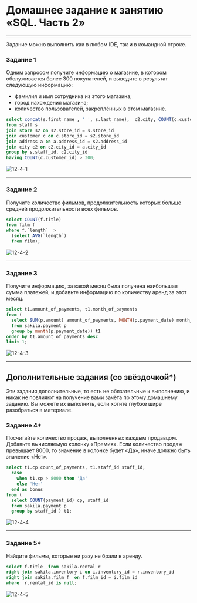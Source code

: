 # Домашнее задание к занятию «SQL. Часть 2»

---

Задание можно выполнить как в любом IDE, так и в командной строке.

### Задание 1

Одним запросом получите информацию о магазине, в котором обслуживается более 300 покупателей, и выведите в результат следующую информацию: 
- фамилия и имя сотрудника из этого магазина;
- город нахождения магазина;
- количество пользователей, закреплённых в этом магазине.

```sql
select concat(s.first_name , ' ', s.last_name),  c2.city, COUNT(c.customer_id) 
from staff s
join store s2 on s2.store_id = s.store_id 
join customer c on c.store_id = s2.store_id
join address a on a.address_id = s2.address_id 
join city c2 on c2.city_id = a.city_id 
group by s.staff_id, c2.city_id 
having COUNT(c.customer_id) > 300;
```
![12-4-1](./hw-12-4/12-4-1.png)

---

### Задание 2

Получите количество фильмов, продолжительность которых больше средней продолжительности всех фильмов.
```sql
select COUNT(f.title)
from film f  
where f.`length`  >
  (select AVG(`length`) 
  from film);   
```
![12-4-2](./hw-12-4/12-4-2.png)

---

### Задание 3

Получите информацию, за какой месяц была получена наибольшая сумма платежей, и добавьте информацию по количеству аренд за этот месяц.
```sql
select t1.amount_of_payments, t1.month_of_payments
from (
  select SUM(p.amount) amount_of_payments, MONTH(p.payment_date) month_of_payments
  from sakila.payment p 
  group by month(p.payment_date)) t1
order by t1.amount_of_payments desc  
limit 1;
```
![12-4-3](./hw-12-4/12-4-3.png)

---

## Дополнительные задания (со звёздочкой*)
Эти задания дополнительные, то есть не обязательные к выполнению, и никак не повлияют на получение вами зачёта по этому домашнему заданию. Вы можете их выполнить, если хотите глубже шире разобраться в материале.

### Задание 4*

Посчитайте количество продаж, выполненных каждым продавцом. Добавьте вычисляемую колонку «Премия». Если количество продаж превышает 8000, то значение в колонке будет «Да», иначе должно быть значение «Нет».
```sql
select t1.cp count_of_payments, t1.staff_id staff_id,
  case 
  	when t1.cp > 8000 then 'Да'
  	else 'Нет'
  end as bonus
from (
  select COUNT(payment_id) cp, staff_id  
  from sakila.payment p 
  group by staff_id ) t1;
```
![12-4-4](./hw-12-4/12-4-4.png)

---

### Задание 5*

Найдите фильмы, которые ни разу не брали в аренду.
```sql
select f.title  from sakila.rental r
right join sakila.inventory i on i.inventory_id = r.inventory_id  
right join sakila.film f  on f.film_id = i.film_id 
where  r.rental_id is null;
```
![12-4-5](./hw-12-4/12-4-5.png)
